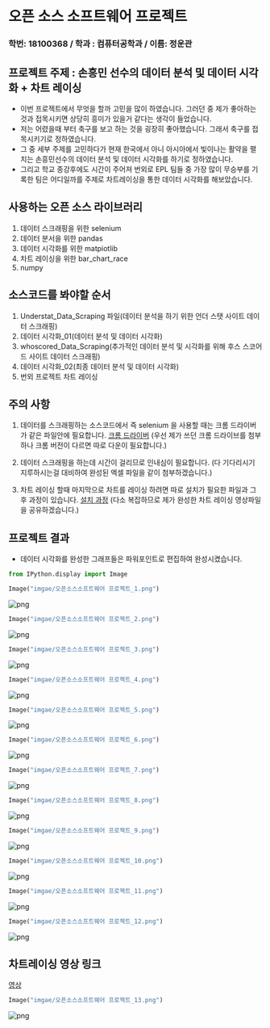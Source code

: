 # 오픈 소스 소프트웨어 프로젝트 

### 학번: 18100368  / 학과 : 컴퓨터공학과 / 이름: 정운관

## 프로젝트 주제 : 손흥민 선수의 데이터 분석 및  데이터 시각화 + 차트 레이싱 

- 이번 프로젝트에서 무엇을 할까 고민을 많이 하였습니다. 그러던 중 제가 좋아하는 것과 접목시키면 상당히 흥미가 있을거 같다는 생각이 들었습니다.
- 저는 어렸을때 부터 축구를 보고 하는 것을 굉장히 좋아했습니다. 그래서 축구를 접목시키기로 정하였습니다.
- 그 중 세부 주제를 고민하다가 현재 한국에서 아니 아시아에서 빛이나는 활약을 펼치는 손흥민선수의 데이터 분석 및 데이터 시각화를 하기로 정하였습니다.
- 그리고 학교 종강후에도 시간이 주어져 번외로 EPL 팀들 중 가장 많이 무승부를 기록한 팀은 어디일까를 주제로 차트레이싱을 통한 데이터 시각화를 해보았습니다.

## 사용하는 오픈 소스 라이브러리

1. 데이터 스크래핑을 위한 selenium 
2. 데이터 분서을 위한 pandas
3. 데이터 시각화를 위한 matpiotlib
4. 차트 레이싱을 위한 bar_chart_race
5. numpy

## 소스코드를 봐야할 순서

1. Understat_Data_Scraping 파일(데이터 분석을 하기 위한 언더 스탯 사이트 데이터 스크래핑)
2. 데이터 시각화_01(데이터 분석 및 데이터 시각화)
3. whoscored_Data_Scraping(추가적인 데이터 분석 및 시각화를 위해 후스 스코어드 사이트 데이터 스크래핑)
4. 데이터 시각화_02(최종 데이터 분석 및 데이터 시각화)
5. 번외 프로젝트 차트 레이싱

## 주의 사항

1. 데이터를 스크래핑하는 소스코드에서 즉 selenium 을 사용할 때는 크롬 드라이버가 같은 파일안에 필요합니다. [크롬 드라이버](https://sites.google.com/a/chromium.org/chromedriver/downloads) (우선 제가 쓰던 크롬 드라이브를 첨부하나 크롬 버전이 다르면 따로 다운이 필요합니다.)


  
2. 데이터 스크래핑을 하는데 시간이 걸리므로 인내심이 필요합니다. (다 기다리시기 지루하시는걸 대비하여 완성된 엑셀 파일을 같이 첨부하겠습니다.)


  
3. 차트 레이싱 할때 마지막으로 차트를 레이싱 하려면 따로 설치가 필요한 파일과 그 후 과정이 있습니다. [설치 과정](https://www.linkedin.com/pulse/step-solve-common-error-racing-bar-chart-ffmpeg-available-yang) (다소 복잡하므로 제가 완성한 차트 레이싱 영상파일을 공유하겠습니다.)



## 프로젝트 결과

- 데이터 시각화를 완성한 그래프들은 파워포인트로 편집하여 완성시켰습니다.


```python
from IPython.display import Image
```


```python
Image("imgae/오픈소스소프트웨어 프로젝트_1.png")
```




    
![png](output_9_0.png)
    




```python
Image("imgae/오픈소스소프트웨어 프로젝트_2.png")
```




    
![png](output_10_0.png)
    




```python
Image("imgae/오픈소스소프트웨어 프로젝트_3.png")
```




    
![png](output_11_0.png)
    




```python
Image("imgae/오픈소스소프트웨어 프로젝트_4.png")
```




    
![png](output_12_0.png)
    




```python
Image("imgae/오픈소스소프트웨어 프로젝트_5.png")
```




    
![png](output_13_0.png)
    




```python
Image("imgae/오픈소스소프트웨어 프로젝트_6.png")
```




    
![png](output_14_0.png)
    




```python
Image("imgae/오픈소스소프트웨어 프로젝트_7.png")
```




    
![png](output_15_0.png)
    




```python
Image("imgae/오픈소스소프트웨어 프로젝트_8.png")
```




    
![png](output_16_0.png)
    




```python
Image("imgae/오픈소스소프트웨어 프로젝트_9.png")
```




    
![png](output_17_0.png)
    




```python
Image("imgae/오픈소스소프트웨어 프로젝트_10.png")
```




    
![png](output_18_0.png)
    




```python
Image("imgae/오픈소스소프트웨어 프로젝트_11.png")
```




    
![png](output_19_0.png)
    




```python
Image("imgae/오픈소스소프트웨어 프로젝트_12.png")
```




    
![png](output_20_0.png)
    



## 차트레이싱 영상 링크

[영상](https://www.youtube.com/watch?v=op_KtG20SRA)


```python
Image("imgae/오픈소스소프트웨어 프로젝트_13.png")
```




    
![png](output_22_0.png)
    


